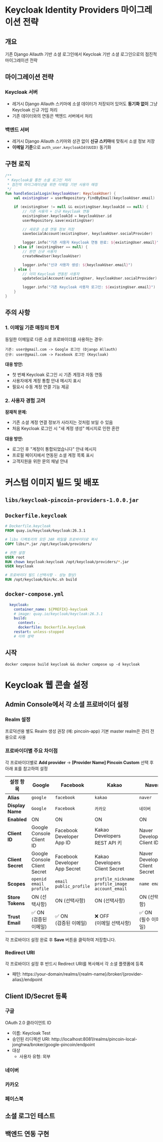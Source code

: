 # Keycloak Identity Providers 마이그레이션 전략

## 개요

기존 Django Allauth 기반 소셜 로그인에서 Keycloak 기반 소셜 로그인으로의 점진적 마이그레이션 전략

## 마이그레이션 전략

### Keycloak 서버

- 레거시 Django Allauth 스키마에 소셜 데이터가 저장되어 있어도 **동기화 없이** 그냥 Keycloak 신규 가입 처리
- 기존 데이터와의 연동은 백엔드 서버에서 처리

### 백엔드 서버

- 레거시 Django Allauth 스키마와 상관 없이 **신규 스키마**에 맞춰서 소셜 정보 저장
- **이메일 기준**으로 `auth_user.keycloakId(UUID)` 동기화

## 구현 로직

```kotlin
/**
 * Keycloak을 통한 소셜 로그인 처리
 * 점진적 마이그레이션을 위한 이메일 기반 사용자 매칭
 */
fun handleSocialLogin(keycloakUser: KeycloakUser) {
    val existingUser = userRepository.findByEmail(keycloakUser.email)

    if (existingUser != null && existingUser.keycloakId == null) {
        // 기존 사용자 + 신규 Keycloak 연동
        existingUser.keycloakId = keycloakUser.id
        userRepository.save(existingUser)

        // 새로운 소셜 연동 정보 저장
        saveSocialAccount(existingUser, keycloakUser.socialProvider)

        logger.info("기존 사용자 Keycloak 연동 완료: ${existingUser.email}")
    } else if (existingUser == null) {
        // 완전 신규 사용자
        createNewUser(keycloakUser)

        logger.info("신규 사용자 생성: ${keycloakUser.email}")
    } else {
        // 이미 Keycloak 연동된 사용자
        updateSocialAccount(existingUser, keycloakUser.socialProvider)

        logger.info("기존 Keycloak 사용자 로그인: ${existingUser.email}")
    }
}
```

## 주의 사항

### 1. 이메일 기준 매칭의 한계

동일한 이메일로 다른 소셜 프로바이더를 사용하는 경우:

```
기존: user@gmail.com -> Google 로그인 (Django Allauth)
신규: user@gmail.com -> Facebook 로그인 (Keycloak)
```

**대응 방안:**

- 첫 번째 Keycloak 로그인 시 기존 계정과 자동 연동
- 사용자에게 계정 통합 안내 메시지 표시
- 필요시 수동 계정 연결 기능 제공

### 2. 사용자 경험 고려

**잠재적 문제:**

- 기존 소셜 계정 연결 정보가 사라지는 것처럼 보일 수 있음
- 처음 Keycloak 로그인 시 "새 계정 생성" 메시지로 인한 혼란

**대응 방안:**

- 로그인 후 "계정이 통합되었습니다" 안내 메시지
- 프로필 페이지에서 연동된 소셜 계정 목록 표시
- 고객지원을 위한 문의 채널 안내

# 커스텀 이미지 빌드 및 배포

## `libs/keycloak-pincoin-providers-1.0.0.jar`

## `Dockerfile.keycloak`

```dockerfile
# Dockerfile.keycloak
FROM quay.io/keycloak/keycloak:26.3.1

# libs 디렉토리의 모든 JAR 파일을 프로바이더로 복사
COPY libs/*.jar /opt/keycloak/providers/

# 권한 설정
USER root
RUN chown keycloak:keycloak /opt/keycloak/providers/*.jar
USER keycloak

# 프로바이더 빌드 (선택사항 - 성능 향상)
RUN /opt/keycloak/bin/kc.sh build
```

## `docker-compose.yml`

```yaml
  keycloak:
    container_name: ${PREFIX}-keycloak
    # image: quay.io/keycloak/keycloak:26.3.1
    build:
      context: .
      dockerfile: Dockerfile.keycloak
    restart: unless-stopped
    # 이하 생략
```

## 시작

```shell
docker compose build keycloak && docker compose up -d keycloak
```

# Keycloak 웹 콘솔 설정

## Admin Console에서 각 소셜 프로바이더 설정

### Realm 설정

프로덕션용 별도 Realm 생성 권장 (예: pincoin-app)
기본 master realm은 관리 전용으로 사용

### 프로바이더별 주요 차이점

각 프로바이더별로 **Add provider** → **[Provider Name] Pincoin Custom** 선택 후 아래 표를 참고하여 설정

| 설정 항목             | Google                           | Facebook                          | Kakao                                          | Naver                              |
|-------------------|----------------------------------|-----------------------------------|------------------------------------------------|------------------------------------|
| **Alias**         | `google`                         | `facebook`                        | `kakao`                                        | `naver`                            |
| **Display Name**  | `Google`                         | `Facebook`                        | `카카오`                                          | `네이버`                              |
| **Enabled**       | ON                               | ON                                | ON                                             | ON                                 |
| **Client ID**     | Google Console<br/>Client ID     | Facebook Developer<br/>App ID     | Kakao Developers<br/>REST API 키                | Naver Developers<br/>Client ID     |
| **Client Secret** | Google Console<br/>Client Secret | Facebook Developer<br/>App Secret | Kakao Developers<br/>Client Secret             | Naver Developers<br/>Client Secret |
| **Scopes**        | `openid email profile`           | `email public_profile`            | `profile_nickname profile_image account_email` | `name email`                       |
| **Store Tokens**  | ON (선택사항)                        | ON (선택사항)                         | ON (선택사항)                                      | ON (선택사항)                          |
| **Trust Email**   | ✅ ON<br/>(검증된 이메일)               | ✅ ON<br/>(검증된 이메일)                | ❌ OFF<br/>(이메일 선택사항)                           | ✅ ON<br/>(필수 이메일)                  |

각 프로바이더 설정 완료 후 **Save** 버튼을 클릭하여 저장합니다.

### Redirect URI

각 프로바이더 설정 후 반드시 Redirect URI를 복사해서 각 소셜 플랫폼에 등록

- 패턴: https://your-domain/realms/{realm-name}/broker/{provider-alias}/endpoint

## Client ID/Secret 등록

### 구글

OAuth 2.0 클라이언트 ID

- 이름: Keycloak Test
- 승인된 리디렉션 URI: http://localhost:8081/realms/pincoin-local-jonghwa/broker/google-pincoin/endpoint
- 대상
    - 사용자 유형: 외부

### 네이버

### 카카오

### 페이스북

## 소셜 로그인 테스트

## 백엔드 연동 구현